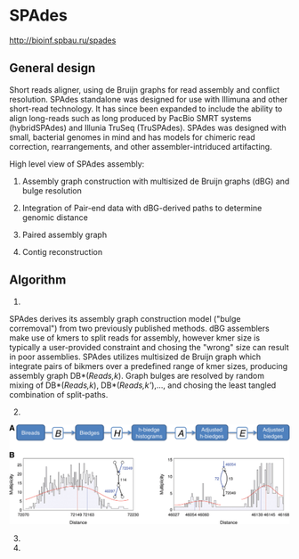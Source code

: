 # SPAdes 

http://bioinf.spbau.ru/spades 

## General design 

Short reads aligner, using de Bruijn graphs for read assembly and 
conflict resolution. SPAdes standalone was designed for use with 
Illimuna and other short-read technology. It has since been expanded to 
include the ability to align long-reads such as long produced by PacBio 
SMRT systems (hybridSPAdes) and Illunia TruSeq (TruSPAdes). SPAdes was 
designed with small, bacterial genomes in mind and has models for 
chimeric read correction, rearrangements, and other assembler-intriduced 
artifacting. 

High level view of SPAdes assembly:

1.  Assembly graph construction with multisized de Bruijn graphs (dBG) and bulge resolution 

2.  Integration of Pair-end data with dBG-derived paths to determine genomic distance

3.  Paired assembly graph

4.  Contig reconstruction

## Algorithm 

1.   

SPAdes derives its assembly graph construction model ("bulge corremoval") from two previously published methods. dBG assemblers make use of kmers to split reads for assembly, however kmer size is typically a user-provided constraint and chosing the "wrong" size can result in poor assemblies. SPAdes utilizes multisized de Bruijn graph which integrate pairs of bikmers over a predefined range of kmer sizes, producing assembly graph DB\*(*Reads,k*). Graph bulges are resolved by random mixing of DB\*(*Reads,k*), DB\*(*Reads,k'*),..., and chosing the least tangled combination of split-paths.  

2.   

![Stage 2](/assets/spades_stage2.jpeg)

3.   



4.   